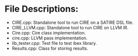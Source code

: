 # File Descriptions:
* CIRE.cpp: Standalone tool to run CIRE on a SATIRE DSL file.
* CIRE_LLVM.cpp: Standalone tool to run CIRE on LLVM IR.
* Cire.cpp: Cire class implementation.
* cire.cpp: LLVM pass implementation.
* lib_tester.cpp: Test file to test ibex library.
* Results.cpp: Class for storing results.